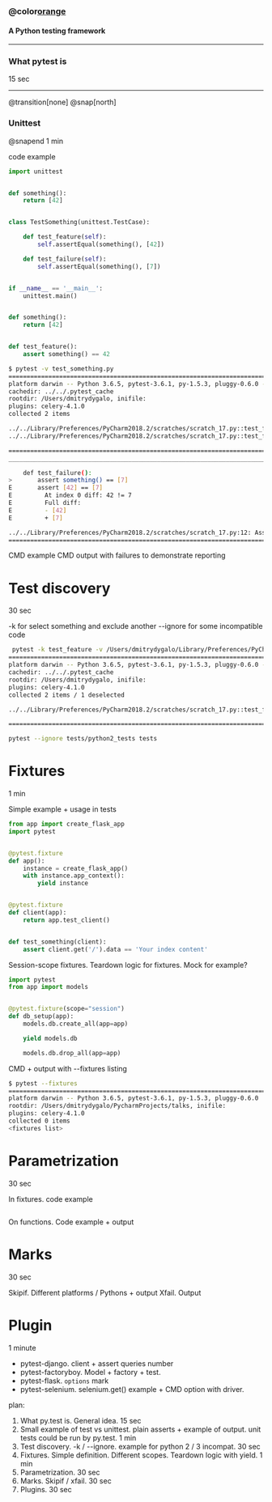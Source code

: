 ### @color[orange](Pytest)

#### A Python testing framework

---
### What pytest is
15 sec 

---
@transition[none]
@snap[north]
<h3>Unittest</h3>
@snapend
1 min

code example
```python
import unittest


def something():
    return [42]


class TestSomething(unittest.TestCase):

    def test_feature(self):
        self.assertEqual(something(), [42])

    def test_failure(self):
        self.assertEqual(something(), [7])


if __name__ == '__main__':
    unittest.main()
```

```python

def something():
    return [42]


def test_feature():
    assert something() == 42
```


```bash
$ pytest -v test_something.py
======================================================================================================================== test session starts ========================================================================================================================
platform darwin -- Python 3.6.5, pytest-3.6.1, py-1.5.3, pluggy-0.6.0 -- /Library/Frameworks/Python.framework/Versions/3.6/bin/python3.6
cachedir: ../../.pytest_cache
rootdir: /Users/dmitrydygalo, inifile:
plugins: celery-4.1.0
collected 2 items                                                                                                                                                                                                                                                   

../../Library/Preferences/PyCharm2018.2/scratches/scratch_17.py::test_feature PASSED                                                                                                                                                                          [ 50%]
../../Library/Preferences/PyCharm2018.2/scratches/scratch_17.py::test_failure FAILED                                                                                                                                                                          [100%]

============================================================================================================================= FAILURES ==============================================================================================================================
___________________________________________________________________________________________________________________________ test_failure ____________________________________________________________________________________________________________________________

    def test_failure():
>       assert something() == [7]
E       assert [42] == [7]
E         At index 0 diff: 42 != 7
E         Full diff:
E         - [42]
E         + [7]

../../Library/Preferences/PyCharm2018.2/scratches/scratch_17.py:12: AssertionError
================================================================================================================ 1 failed, 1 passed in 0.06 seconds =================================================================================================================

```


CMD example
CMD output with failures to demonstrate reporting



# Test discovery
30 sec

-k for select something and exclude another
--ignore for some incompatible code

```bash
 pytest -k test_feature -v /Users/dmitrydygalo/Library/Preferences/PyCharm2018.2/scratches/scratch_17.py
======================================================================================================================== test session starts ========================================================================================================================
platform darwin -- Python 3.6.5, pytest-3.6.1, py-1.5.3, pluggy-0.6.0 -- /Library/Frameworks/Python.framework/Versions/3.6/bin/python3.6
cachedir: ../../.pytest_cache
rootdir: /Users/dmitrydygalo, inifile:
plugins: celery-4.1.0
collected 2 items / 1 deselected                                                                                                                                                                                                                                    

../../Library/Preferences/PyCharm2018.2/scratches/scratch_17.py::test_feature PASSED                                                                                                                                                                          [100%]

============================================================================================================== 1 passed, 1 deselected in 0.01 seconds ===============================================================================================================
```

```bash
pytest --ignore tests/python2_tests tests
```

# Fixtures
1 min

Simple example + usage in tests
```python
from app import create_flask_app
import pytest


@pytest.fixture
def app():
    instance = create_flask_app()
    with instance.app_context():
        yield instance 


@pytest.fixture
def client(app):
    return app.test_client()


def test_something(client):
    assert client.get('/').data == 'Your index content'
```


Session-scope fixtures. Teardown logic for fixtures. Mock for example?

```python
import pytest
from app import models


@pytest.fixture(scope="session")
def db_setup(app):
    models.db.create_all(app=app)

    yield models.db

    models.db.drop_all(app=app)
```

CMD + output with --fixtures listing
```bash
$ pytest --fixtures
======================================================================================================================== test session starts ========================================================================================================================
platform darwin -- Python 3.6.5, pytest-3.6.1, py-1.5.3, pluggy-0.6.0
rootdir: /Users/dmitrydygalo/PycharmProjects/talks, inifile:
plugins: celery-4.1.0
collected 0 items                                                                                                                                                                                                                                                   
<fixtures list>
```

# Parametrization
30 sec

In fixtures. code example
```python

```
On functions. Code example + output

# Marks
30 sec

Skipif. Different platforms / Pythons + output
Xfail. Output

# Plugin
1 minute
- pytest-django. client + assert queries number
- pytest-factoryboy. Model + factory + test.
- pytest-flask. `options` mark 
- pytest-selenium. selenium.get() example + CMD option with driver.



plan:
1. What py.test is. General idea. 15 sec 
2. Small example of test vs unittest. plain asserts + example of output. unit tests could be run by py.test. 1 min 
3. Test discovery. -k / --ignore. example for python 2 / 3 incompat. 30 sec
4. Fixtures. Simple definition. Different scopes. Teardown logic with yield. 1 min  
5. Parametrization. 30 sec
6. Marks. Skipif / xfail. 30 sec
7. Plugins. 30 sec